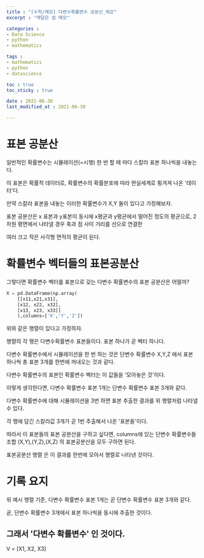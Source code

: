 ```yaml
---
title : "[수학/메모] 다변수확률변수 공분산_메모"
excerpt : "깨달은 점 메모"

categories : 
- Data Science
- python
- mathematics

tags : 
- mathematics
- python
- datascience

toc : true 
toc_sticky : true 

date : 2021-06-30
last_modified_at : 2021-06-30

---
```


# 표본 공분산 

일반적인 확률변수는 시뮬레이션(=시행) 한 번 할 때 마다 스칼라 표본 하나씩을 내놓는다. 

이 표본은 확률적 데이터로, 확률변수의 확률분포에 따라 현실세계로 튕겨져 나온 '데이터'다. 

만약 스칼라 표본을 내놓는 이러한 확률변수가 X,Y 둘이 있다고 가정해보자. 

표본 공분산은 x 표본과 y표본이 동시에 x평균과 y평균에서 떨어진 정도의 평균으로, 2차원 평면에서 나타낼 경우 축과 점 사이 거리를 선으로 연결한 

여러 크고 작은 사각형 면적의 평균이 된다. 


# 확률변수 벡터들의 표본공분산

그렇다면 확률변수 벡터를 표본으로 갖는 다변수 확률변수의 표본 공분산은 어떨까? 

```python
X = pd.DataFrame(np.array(
    [[x11,x21,x31],
    [x12, x22, x32],
    [x13, x23, x33]]
    ),columns=['X','Y','Z'])
```
위와 같은 행렬이 있다고 가정하자. 

행렬의 각 행은 다변수확률변수 표본들이다. 표본 하나가 곧 벡터 하나다. 

다변수 확률변수에서 시뮬레이션을 한 번 하는 것은 단변수 확률변수 X,Y,Z 에서 표본 하나씩 총 표본 3개를 한번에 꺼내오는 것과 같다. 

다변수 확률변수의 표본인 확률변수 벡터는 이 값들을 '모아놓은 것'이다. 

이렇게 생각한다면, 다변수 확률변수 표본 1개는 단변수 확률변수 표본 3개와 같다. 

다변수 확률변수에 대해 시뮬레이션을 3번 하면 표본 추출한 결과를 위 행렬처럼 나타낼 수 있다. 

각 행에 담긴 스칼라값 3개가 곧 1번 추출해서 나온 '표본들'이다.

따라서 이 표본들의 표본 공분산을 구하고 싶다면, columns에 있는 단변수 확률변수들 조합 (X,Y),(Y,Z),(X,Z) 의 표본공분산을 모두 구하면 된다. 

표본공분산 행렬 은 이 결과를 한번에 모아서 행렬로 나타낸 것이다. 


# 기록 요지 

위 예시 행렬 기준, 다변수 확률변수 표본 1개는 곧 단변수 확률변수 표본 3개와 같다. 

곧, 단변수 확률변수 3개에서 표본 하나씩을 동시에 추출한 것이다. 

## 그래서 '다변수 확률변수' 인 것이다. 

V = [X1, X2, X3]













